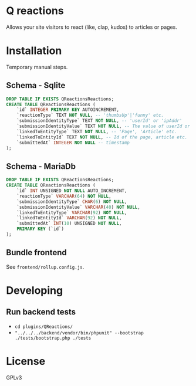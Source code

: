 # Q reactions

Allows your site visitors to react (like, clap, kudos) to articles or pages.

# Installation

Temporary manual steps.

## Schema - Sqlite

```sql
DROP TABLE IF EXISTS QReactionsReactions;
CREATE TABLE QReactionsReactions (
    `id` INTEGER PRIMARY KEY AUTOINCREMENT,
    `reactionType` TEXT NOT NULL, -- 'thumbsUp'|'funny' etc.
    `submissionIdentityType` TEXT NOT NULL, -- 'userId' or 'ipAddr'
    `submissionIdentityValue` TEXT NOT NULL, -- The value of userId or sha1'd REMOTE_ADDR
    `linkedToEntityType` TEXT NOT NULL, -- 'Page', 'Article' etc.
    `linkedToEntityId` TEXT NOT NULL, -- Id of the page, article etc.
    `submittedAt` INTEGER NOT NULL -- timestamp
);
```

## Schema - MariaDb

```sql
DROP TABLE IF EXISTS QReactionsReactions;
CREATE TABLE QReactionsReactions (
    `id` INT UNSIGNED NOT NULL AUTO_INCREMENT,
    `reactionType` VARCHAR(64) NOT NULL,
    `submissionIdentityType` CHAR(6) NOT NULL,
    `submissionIdentityValue` VARCHAR(40) NOT NULL,
    `linkedToEntityType` VARCHAR(92) NOT NULL,
    `linkedToEntityId` VARCHAR(92) NOT NULL,
    `submittedAt` INT(10) UNSIGNED NOT NULL,
    PRIMARY KEY (`id`)
);
```

## Bundle frontend

See `frontend/rollup.config.js`.

# Developing

## Run backend tests

- `cd plugins/QReactions/`
- `"../../../backend/vendor/bin/phpunit" --bootstrap ./tests/bootstrap.php ./tests`

# License

GPLv3